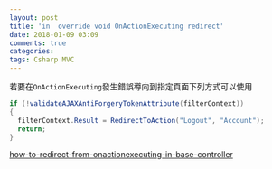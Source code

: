 ```yaml
---
layout: post
title: 'in  override void OnActionExecuting redirect'
date: 2018-01-09 03:09
comments: true
categories:
tags: Csharp MVC
---
```

若要在`OnActionExecuting`發生錯誤導向到指定頁面下列方式可以使用
```cs
if (!validateAJAXAntiForgeryTokenAttribute(filterContext))
{
  filterContext.Result = RedirectToAction("Logout", "Account");
  return;
}
```
[how-to-redirect-from-onactionexecuting-in-base-controller](https://stackoverflow.com/questions/3214774/how-to-redirect-from-onactionexecuting-in-base-controller)